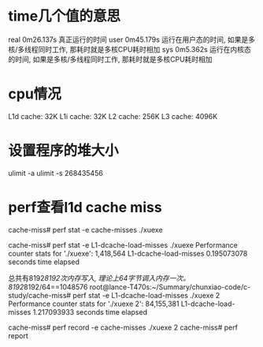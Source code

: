 
# time几个值的意思
real 0m26.137s 真正运行的时间
user 0m45.179s 运行在用户态的时间, 如果是多核/多线程同时工作, 那耗时就是多核CPU耗时相加
sys  0m5.362s  运行在内核态的时间, 如果是多核/多线程同时工作, 那耗时就是多核CPU耗时相加

# cpu情况

L1d cache:           32K
L1i cache:           32K
L2 cache:            256K
L3 cache:            4096K

# 设置程序的堆大小
ulimit -a
ulimit -s 268435456

# perf查看l1d cache miss

cache-miss# perf stat -e cache-misses ./xuexe

cache-miss# perf stat -e L1-dcache-load-misses ./xuexe
 Performance counter stats for './xuexe':
         1,418,564      L1-dcache-load-misses
       0.195073078 seconds time elapsed

总共有8192*8192次内存写入, 理论上64字节调入内存一次。8192*8192/64==1048576
root@lance-T470s:~/Summary/chunxiao-code/c-study/cache-miss# perf stat -e L1-dcache-load-misses ./xuexe 2
 Performance counter stats for './xuexe 2':
        84,155,381      L1-dcache-load-misses
       1.217093933 seconds time elapsed

cache-miss# perf record -e cache-misses ./xuexe 2
cache-miss# perf report

